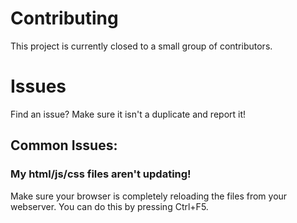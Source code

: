 # Contributing
This project is currently closed to a small group of contributors.
# Issues
Find an issue? Make sure it isn't a duplicate and report it!
## Common Issues:
### My html/js/css files aren't updating!
Make sure your browser is completely reloading the files from your webserver. You can do this by pressing Ctrl+F5.